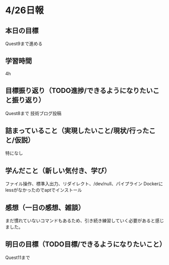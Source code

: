 # 4/26日報
## 本日の目標
Quest9まで進める
## 学習時間
4h
## 目標振り返り（TODO進捗/できるようになりたいこと振り返り）
Quest8まで
技術ブログ投稿
## 詰まっていること（実現したいこと/現状/行ったこと/仮説）
特になし
## 学んだこと（新しい気付き、学び）
ファイル操作、標準入出力、リダイレクト、/dev/null、パイプライン
Dockerにlessがなかったのでaptでインストール
## 感想（一日の感想、雑談）
まだ慣れていないコマンドもあるため、引き続き練習していく必要があると感じました。
## 明日の目標（TODO目標/できるようになりたいこと）
Quest11まで
